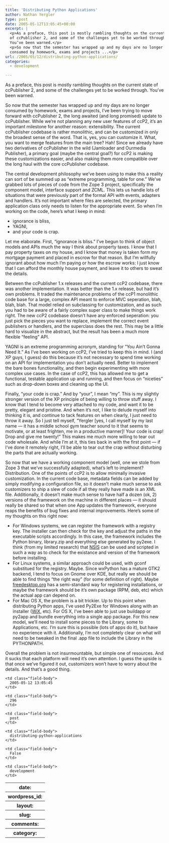 ```yaml
---
title: 'Distributing Python Applications'
author: Nathan Yergler
type: post
date: 2005-05-12T13:05:45+00:00
excerpt: |
  <p>As a preface, this post is mostly rambling thoughts on the current state
  of ccPublisher 2, and some of the challenges yet to be worked through.
  You’ve been warned.</p>
  <p>So now that the semester has wrapped up and my days are no longer
  consumed by homework, exams and projects ...</p>
url: /2005/05/12/distributing-python-applications/
categories:
  - development

---
```

As a preface, this post is mostly rambling thoughts on the current state of ccPublisher 2, and some of the challenges yet to be worked through. You’ve been warned.

So now that the semester has wrapped up and my days are no longer consumed by homework, exams and projects, I’ve been trying to move forward with ccPublisher 2, the long awaited (and long promised) update to ccPublisher. While we’re not planning any new user features of ccP2, it’s an important milestone for another reason: extensibility. The current ccPublisher codebase is rather monolithic, and can be customized in only the broadest sense of the word. That is, yes, you can customize it. What, you want to merge features from the main tree? Hah! Since we already have two derivatives of ccPublisher in the wild (Jamloader and Ourmedia Publisher), a primary goal (maybe the central goal?) for ccP2 is making these customizations easier, and also making them more compatible over the long haul with the core ccPublisher codebase.

The central development philosophy we’ve been using to make this a reality can sort of be summed up as “extreme programming, table for one.” We’ve grabbed lots of pieces of code from the Zope 3 project, specifically the component model, interface support and <span class="caps">ZCML</span>. This lets us handle lots of situations that were previously part of the formal <span class="caps">API</span> with events, adapters and handlers. It’s not important where files are selected, the primary application class only needs to listen for the appropriate event. So when I’m working on the code, here’s what I keep in mind:

<ul class="simple">
  <li>
    ignorance is bliss,
  </li>
  <li>
    <span class="caps">YAGNI</span>,
  </li>
  <li>
    and your code is crap.
  </li>
</ul>

Let me elaborate. First, “ignorance is bliss.” I’ve begun to think of object models and APIs much the way I think about property taxes. I know that I pay property taxes on my house, and I know that money is taken form my mortgage payment and placed in escrow for that reason. But I’m willfully ignorant about how much I’m paying or how the escrow works: I just know that I can afford the monthly house payment, and leave it to others to sweat the details.

Between the ccPublisher 1.x releases and the current ccP2 codebase, there was another implementation. It was better than the 1.x release, but had it’s own problems. It traded the maintenance problems of the ccP1 monolithic code base for a large, complex <span class="caps">API</span> meant to enforce <span class="caps">MVC</span> seperation, blah, blah, blah. That model relied on subclassing for customization, and as such you had to be aware of a fairly complex super class to make things work right. The new ccP2 codebase doesn’t have any enforced seperation: you just pick the pieces you want to replace, implement the correct event publishers or handlers, and the superclass does the rest. This may be a little hard to visualize in the abstract, but the result has been a much more flexible “feeling” <span class="caps">API</span>.

<span class="caps">YAGNI</span> is an extreme programming acronym, standing for “You Ain’t Gonna Need It.” As I’ve been working on ccP2, I’ve tried to keep this in mind. I (and <span class="caps">XP</span> guys, I guess) do this because it’s not necessary to spend time working on an <span class="caps">API</span> for implementation you don’t actually need. Better to implement the bare bones functionality, and then begin experimenting with more complex use cases. In the case of ccP2, this has allowed me to get a functional, testable application up and running, and then focus on “niceties” such as drop-down boxes and cleaning up the <span class="caps">UI</span>.

Finally, “your code is crap.” And by “your”, I mean “my”. This is my slightly stronger version of the <span class="caps">XP</span> principle of being willing to throw stuff away. I know that I tend to become very attached to my code, and want it to be pretty, elegant and pristine. And when it’s not, I like to delude myself into thinking it is, and continue to tack features on when clearly, I just need to throw it away. So I just tell myself, “Yergler [yes, I call myself by my last name — it has a middle school gym teacher sound to it that seems to motivate, or at least frighten, me in a productive manner]! Your code is crap! Drop and give me twenty!” This makes me much more willing to tear out code wholesale. And while I’m at it, this ties back in with the first point — if I’ve done it remotely right, I’ll be able to tear out the crap without disturbing the parts that are actually working.

So now that we have a working component model (well, one we stole from Zope 3 that we’ve successfully adapted), what’s left to implement? Distribution. One of the points of ccP2 is to allow minimally invasive customization. In the current code base, metadata fields can be added by simply modifying a configuration file, so it doesn’t make much sense to ask customizers to ship a slew of code if all they really have made is an <span class="caps">XML</span> file. Additionally, it doesn’t make much sense to have half a dozen (ok, 2) versions of the framework on the machine in different places — it should really be shared so that when one App updates the framework, everyone reaps the benefits of bug fixes and internal improvements. Here’s some of my thoughts on this right now:

<ul class="simple">
  <li>
    For Windows systems, we can register the framework with a registry key. The installer can then check for the key and adjust the paths in the executable scripts accordingly. In this case, the framework includes the Python binary, library.zip and everything else generated by py2exe. I think (from my limited research) that <a class="reference external" href="http://nsis.sf.net"><span class="caps">NSIS</span></a> can be used and scripted in such a way as to check for the existance and version of the framework before installing.
  </li>
  <li>
    For Linux systems, a similar approach could be used, with gconf substitued for the registry. Maybe. Since wxPython has a mature <span class="caps">GTK2</span> backend, I tend to focus on Gnome over <span class="caps">KDE</span>, but really we should be able to find things “the right way” (for some definition of right). Maybe <a class="reference external" href="http://freedesktop.org">freedesktop.org</a> has a semi-standard way for registering installations, or maybe the framework should be it’s own package (<span class="caps">RPM</span>, deb, etc) which the actual app can depend on.
  </li>
  <li>
    For Mac <span class="caps">OS</span> X, the problem is a bit trickier. Up to this point when distributing Python apps, I’ve used Py2Exe for Windows along with an installer (<a class="reference external" href="http://wix.sf.net">WiX</a>, etc). For <span class="caps">OS</span> X, I’ve been able to just use buildapp or py2app and bundle everything into a single app package. For this new model, we’ll need to install some pieces to the Library, some to Applications, etc. I’m sure this is possible (lots of apps do it), but have no experience with it. Additionally, I’m not completely clear on what will need to be tweaked in the final .app file to include the Library in the <span class="caps">PYTHONPATH</span>.
  </li>
</ul>

Overall the problem is not insurmountable, but simple one of resources. And it sucks that each platform will need it’s own attention. I guess the upside is that once we’ve figured it out, customizers won’t have to worry about the details. And that’s a good thing.

<table class="docutils field-list" frame="void" rules="none">
  <col class="field-name" /> <col class="field-body" /> <tr class="field">
    <th class="field-name">
      date:
    </th>

    <td class="field-body">
      2005-05-12 13:05:45
    </td>
  </tr>

  <tr class="field">
    <th class="field-name">
      wordpress_id:
    </th>

    <td class="field-body">
      296
    </td>
  </tr>

  <tr class="field">
    <th class="field-name">
      layout:
    </th>

    <td class="field-body">
      post
    </td>
  </tr>

  <tr class="field">
    <th class="field-name">
      slug:
    </th>

    <td class="field-body">
      distributing-python-applications
    </td>
  </tr>

  <tr class="field">
    <th class="field-name">
      comments:
    </th>

    <td class="field-body">
      False
    </td>
  </tr>

  <tr class="field">
    <th class="field-name">
      category:
    </th>

    <td class="field-body">
      development
    </td>
  </tr>
</table>